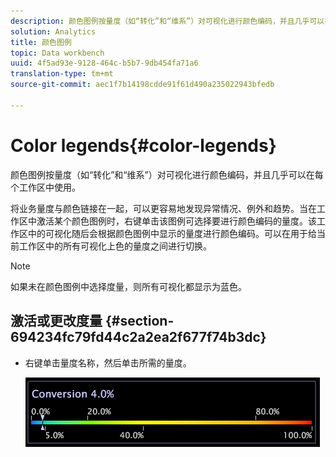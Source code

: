 ```yaml
---
description: 颜色图例按量度（如“转化”和“维系”）对可视化进行颜色编码，并且几乎可以在每个工作区中使用。
solution: Analytics
title: 颜色图例
topic: Data workbench
uuid: 4f5ad93e-9128-464c-b5b7-9db454fa71a6
translation-type: tm+mt
source-git-commit: aec1f7b14198cdde91f61d490a235022943bfedb

---
```



# Color legends{#color-legends}

颜色图例按量度（如“转化”和“维系”）对可视化进行颜色编码，并且几乎可以在每个工作区中使用。

将业务量度与颜色链接在一起，可以更容易地发现异常情况、例外和趋势。当在工作区中激活某个颜色图例时，右键单击该图例可选择要进行颜色编码的量度。该工作区中的可视化随后会根据颜色图例中显示的量度进行颜色编码。可以在用于给当前工作区中的所有可视化上色的量度之间进行切换。

>[!NOTE]
>
>如果未在颜色图例中选择度量，则所有可视化都显示为蓝色。

## 激活或更改度量 {#section-694234fc79fd44c2a2ea2f677f74b3dc}

* 右键单击量度名称，然后单击所需的量度。

   ![](assets/lgd_ColorLegend.png)

